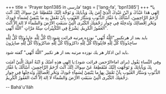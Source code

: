 +++
title = 'Prayer bpn1385 in فارسی'
tags = ['lang-fa', 'bpn1385']
+++
*يا اِلهِي هَذا عَبْدُكَ وَ ابْنُ عَبْدِكَ الَّذِيْ آمَنَ بِكَ وَبِآياتِكَ وَ تَوَجَّهَ اِلَيْكَ مُنْقَطِعًا عَنْ سِواكَ اِنَّكَ اَنْتَ اَرْحَمُ الرَّاحِمِينَ، اَسْألُكَ يا غَفَّارَ الذُّنُوبِ وَسَتَّارَ العُيُوبِ بِاَنْ تَعْمَلَ بِهِ ما يَنْبَغِيْ لِسَمآءِ جُودِكَ وَبَحْرِ اِفْضالِكَ وَتُدخِلَهُ فِي جِوارِ رَحْمَتِكَ الكُبْرى الَّتِيْ سَبَقَتِ الأَرْضَ وَالسَّمآءَ لا اِلهَ اِلاَّ أَنْتَ الغَفُورُ الْكَرِيمُ.
يَشْرَعُ فِي التَّكْبِيْراتِ سِتّةً مَرَّاتٍ "اللَّهُ أَبْهی".

بايد بعد از هرتكبير "اللَّهُ أَبْهی" نوزده مرتبه قرائت شود:اِنَّا كُلٌّ لِلَّهِ عابِدُونَاِنَّا كُلٌّ لِلَّهِ ساجِدُونَاِنَّا كُلٌّ لِلَّهِ قانِتُونَاِنَّا كُلٌّ لِلَّهِ ذاكرُونَاِنَّا كُلٌّ لِلَّهِ شاكرُونَاِنَّا كُلٌّ لِلَّهِ صابِرُونَ

بايد اين اذكار هر يك نوزده مرتبه بعد از هر تكبير "اللَّهُ أَبْهی" گفته شود.

وفِي النِّساءِ يَقُول (برای اماءالرّحمن قرائت شود):يا اِلهِي هذِهِ اَمَتُكَ وَ ابْنَةُ اَمَتِكَ الَّتيْ آمَنَت بِكَ وَبِآياتِكَ وَ تَوَجَّهَت اِلَيْكَ مُنْقَطِعَةً عَنْ سِواكَ اِنَّكَ اَنْتَ اَرْحَمُ الرَّاحِمِينَ، اَسْألُكَ يا غَفَّارَ الذُّنُوبِ وَسَتَّارَ العُيُوبِ بِاَنْ تَعْمَلَ بِهاِ ما يَنْبَغِيْ لِسَمآءِ جُودِكَ وَبَحْرِ اِفْضالِكَ وَتُدخِلَها فِي جِوارِ رَحْمَتِكَ الكُبْرى الَّتِيْ سَبَقَتِ الأَرْضَ وَالسَّمآءَ لا اِلهَ اِلاَّ أَنْتَ الغَفُورُ الْكَرِيمُ.

-- Bahá'u'lláh
